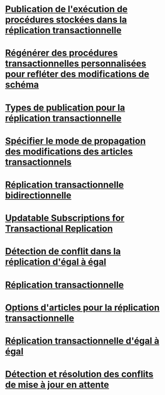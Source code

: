# [Publication de l'exécution de procédures stockées dans la réplication transactionnelle](publishing-stored-procedure-execution-in-transactional-replication.md)
# [Régénérer des procédures transactionnelles personnalisées pour refléter des modifications de schéma](regenerate-custom-transactional-procedures-to-reflect-schema-changes.md)
# [Types de publication pour la réplication transactionnelle](publication-types-for-transactional-replication.md)
# [Spécifier le mode de propagation des modifications des articles transactionnels](specify-how-changes-are-propagated-for-transactional-articles.md)
# [Réplication transactionnelle bidirectionnelle](bidirectional-transactional-replication.md)
# [Updatable Subscriptions for Transactional Replication](updatable-subscriptions-for-transactional-replication.md)
# [Détection de conflit dans la réplication d'égal à égal](conflict-detection-in-peer-to-peer-replication.md)
# [Réplication transactionnelle](transactional-replication.md)
# [Options d'articles pour la réplication transactionnelle](article-options-for-transactional-replication.md)
# [Réplication transactionnelle d'égal à égal](peer-to-peer-transactional-replication.md)
# [Détection et résolution des conflits de mise à jour en attente](queued-updating-conflict-detection-and-resolution.md)
